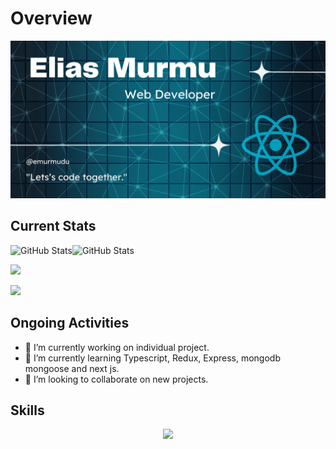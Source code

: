 # Overview
![An old rock in the desert](https://raw.githubusercontent.com/emurmudu/emurmudu/main/%40emurmu.png "Shiprock, New Mexico by Beau Rogers")

## Current Stats

![GitHub Stats](https://github-readme-stats.vercel.app/api?username=emurmudu&theme=prussian&show_icons=true&hide_border=true&count_private=true)![GitHub Stats](https://github-readme-streak-stats.herokuapp.com/?user=emurmudu&theme=prussian&hide_border=true)

![](http://github-profile-summary-cards.vercel.app/api/cards/profile-details?username=emurmudu&theme=prussian)

![](http://github-profile-summary-cards.vercel.app/api/cards/productive-time?username=emurmudu&theme=prussian&utcOffset=8)
## Ongoing Activities
- 🔭 I’m currently working on individual project. 
- 🌱 I’m currently learning Typescript, Redux, Express, mongodb mongoose and next js.
- 👯 I’m looking to collaborate on new projects.

## Skills
<p align="center">
  <a href="https://skillicons.dev">
    <img src="https://skillicons.dev/icons?i=react,tailwind,js,css,html,firebase,vscode,ps," />
  </a>
</p>
